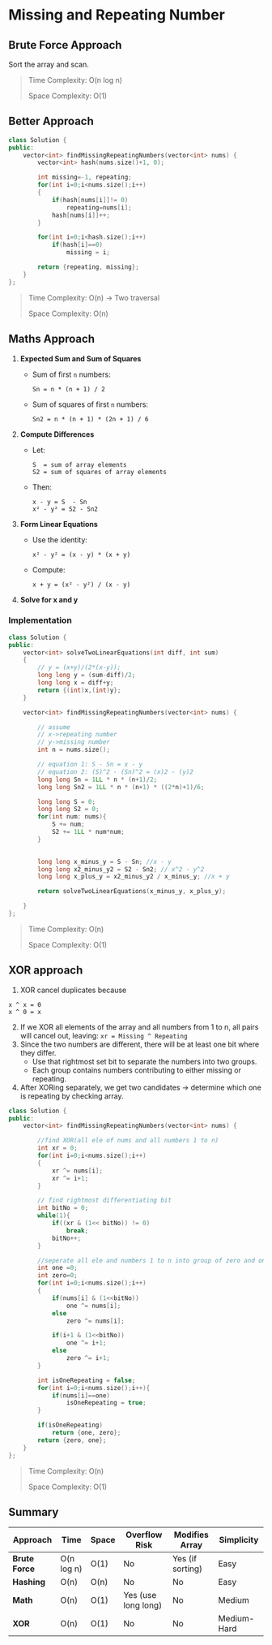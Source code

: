 # Missing and Repeating Number


## Brute Force Approach

Sort the array and scan.

> Time Complexity: O(n log n)
>
> Space Complexity: O(1)

## Better Approach
```cpp
class Solution {
public:
    vector<int> findMissingRepeatingNumbers(vector<int> nums) {
        vector<int> hash(nums.size()+1, 0);

        int missing=-1, repeating;
        for(int i=0;i<nums.size();i++)
        {
            if(hash[nums[i]]!= 0)
                repeating=nums[i];
            hash[nums[i]]++;
        }

        for(int i=0;i<hash.size();i++)
            if(hash[i]==0)
                missing = i;

        return {repeating, missing};
    }
};
```

> Time Complexity: O(n) -> Two traversal
>
> Space Complexity: O(n)


## Maths Approach

1. **Expected Sum and Sum of Squares**
   - Sum of first `n` numbers:
     ```
     Sn = n * (n + 1) / 2
     ```
   - Sum of squares of first `n` numbers:
     ```
     Sn2 = n * (n + 1) * (2n + 1) / 6
     ```

2. **Compute Differences**
   - Let:
     ```
     S  = sum of array elements
     S2 = sum of squares of array elements
     ```
   - Then:
     ```
     x - y = S  - Sn
     x² - y² = S2 - Sn2
     ```

3. **Form Linear Equations**
   - Use the identity:
     ```
     x² - y² = (x - y) * (x + y)
     ```
   - Compute:
     ```
     x + y = (x² - y²) / (x - y)
     ```

4. **Solve for x and y**


### Implementation
```cpp
class Solution {
public:
    vector<int> solveTwoLinearEquations(int diff, int sum)
    {
        // y = (x+y)/(2*(x-y));
        long long y = (sum-diff)/2;
        long long x = diff+y;
        return {(int)x,(int)y};
    }

    vector<int> findMissingRepeatingNumbers(vector<int> nums) {

        // assume 
        // x->repeating number
        // y->missing number
        int n = nums.size();

        // equation 1: S - Sn = x - y
        // equation 2: (S)^2 - (Sn)^2 = (x)2 - (y)2
        long long Sn = 1LL * n * (n+1)/2;
        long long Sn2 = 1LL * n * (n+1) * ((2*n)+1)/6;

        long long S = 0;
        long long S2 = 0;
        for(int num: nums){
            S += num;
            S2 += 1LL * num*num;
        }

        
        long long x_minus_y = S - Sn; //x - y
        long long x2_minus_y2 = S2 - Sn2; // x^2 - y^2
        long long x_plus_y = x2_minus_y2 / x_minus_y; //x + y

        return solveTwoLinearEquations(x_minus_y, x_plus_y); 

    }
};
```
> Time Complexity: O(n)
>
> Space Complexity: O(1)

## XOR approach

1. XOR cancel duplicates because
```
x ^ x = 0
x ^ 0 = x
```
2. If we XOR all elements of the array and all numbers from 1 to n, all pairs will cancel out, leaving:
```xr = Missing ^ Repeating```
3. Since the two numbers are different, there will be at least one bit where they differ.
   - Use that rightmost set bit to separate the numbers into two groups.
   - Each group contains numbers contributing to either missing or repeating.
4. After XORing separately, we get two candidates → determine which one is repeating by checking array.


```cpp
class Solution {
public:
    vector<int> findMissingRepeatingNumbers(vector<int> nums) {

        //find XOR(all ele of nums and all numbers 1 to n)
        int xr = 0;
        for(int i=0;i<nums.size();i++)
        {
            xr ^= nums[i];
            xr ^= i+1;
        }

        // find rightmost differentiating bit
        int bitNo = 0;
        while(1){
            if((xr & (1<< bitNo)) != 0)
                break;
            bitNo++;
        }

        //seperate all ele and numbers 1 to n into group of zero and one based on the bitNo
        int one =0;
        int zero=0;
        for(int i=0;i<nums.size();i++)
        {
            if(nums[i] & (1<<bitNo))
                one ^= nums[i];
            else
                zero ^= nums[i];

            if(i+1 & (1<<bitNo))
                one ^= i+1;
            else    
                zero ^= i+1;
        }

        int isOneRepeating = false;
        for(int i=0;i<nums.size();i++){
            if(nums[i]==one)
                isOneRepeating = true;
        }

        if(isOneRepeating)
            return {one, zero};
        return {zero, one};
    }
};
```

> Time Complexity: O(n)
>
> Space Complexity: O(1)

## Summary

| Approach        | Time       | Space | Overflow Risk       | Modifies Array   | Simplicity  |
| --------------- | ---------- | ----- | ------------------- | ---------------- | ----------- |
| **Brute Force** | O(n log n) | O(1)  | No                  | Yes (if sorting) | Easy        |
| **Hashing**     | O(n)       | O(n)  | No                  | No               | Easy        |
| **Math**        | O(n)       | O(1)  | Yes (use long long) | No               | Medium      |
| **XOR**         | O(n)       | O(1)  | No                  | No               | Medium-Hard |
